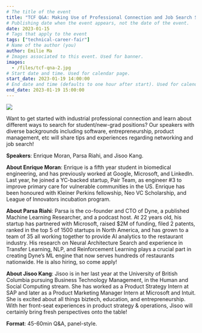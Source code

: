 ```yaml
---
# The title of the event
title: "TCF Q&A: Making Use of Professional Connection and Job Search Strategy"
# Publishing date when the event appears, not the date of the event.
date: 2023-01-15
# Tags that apply to the event
tags: ["technical-career-fair"]
# Name of the author (you)
author: Emilie Ma
# Images associated to this event. Used for banner.
images:
  - /files/tcf-qna-2.jpg
# Start date and time. Used for calendar page.
start_date: 2023-01-19 14:00:00
# End date and time (defaults to one hour after start). Used for calendar page.
end_date: 2023-01-19 15:00:00
---
```


![](/files/tcf-qna-2.jpg)

Want to get started with industrial professional connection and learn about different ways to search for student/new-grad positions? Our speakers with diverse backgrounds including software, entrepreneurship, product management, etc will share tips and experiences regarding networking and job search!

**Speakers**: Enrique Moran, Parsa Riahi, and Jisoo Kang.

**About Enrique Moran**: Enrique is a fifth year student in biomedical engineering, and has previously worked at Google, Microsoft, and LinkedIn. Last year, he joined a YC-backed startup, Pair Team, as engineer #3 to improve primary care for vulnerable communities in the US. Enrique has been honoured with Kleiner Perkins fellowship, Neo VC Scholarship, and League of Innovators incubation program.

**About Parsa Riahi**: Parsa is the co-founder and CTO of Dyne, a published Machine Learning Researcher, and a podcast host. At 22 years old, his startup has partnered with Microsoft, raised $2M of funding, filed 2 patents, ranked in the top 5 of 1500 startups in North America, and has grown to a team of 35 all working together to provide AI analytics to the restaurant industry. His research on Neural Architecture Search and experience in Transfer Learning, NLP, and Reinforcement Learning plays a crucial part in creating Dyne’s ML engine that now serves hundreds of restaurants nationwide. He is also hiring, so come apply!

**About Jisoo Kang**: Jisoo is in her last year at the University of British Columbia pursuing Business Technology Management, in the Human and Social Computing stream. She has worked as a Product Strategy Intern at SAP and later as a Product Marketing Manager Intern at Microsoft and Intuit. She is excited about all things biztech, education, and entrepreneurship. With her front-seat experiences in product strategy & operations, Jisoo will certainly bring fresh perspectives onto the table!

**Format**: 45-60min Q&A, panel-style.

